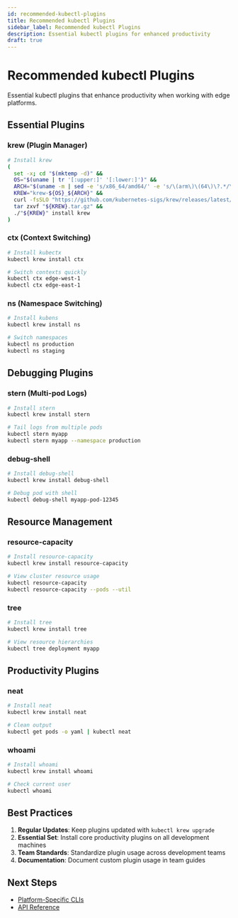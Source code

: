 ```yaml
---
id: recommended-kubectl-plugins
title: Recommended kubectl Plugins
sidebar_label: Recommended kubectl Plugins
description: Essential kubectl plugins for enhanced productivity
draft: true
---
```


# Recommended kubectl Plugins

Essential kubectl plugins that enhance productivity when working with edge platforms.

## Essential Plugins

### krew (Plugin Manager)
```bash
# Install krew
(
  set -x; cd "$(mktemp -d)" &&
  OS="$(uname | tr '[:upper:]' '[:lower:]')" &&
  ARCH="$(uname -m | sed -e 's/x86_64/amd64/' -e 's/\(arm\)\(64\)\?.*/\1\2/' -e 's/aarch64$/arm64/')" &&
  KREW="krew-${OS}_${ARCH}" &&
  curl -fsSLO "https://github.com/kubernetes-sigs/krew/releases/latest/download/${KREW}.tar.gz" &&
  tar zxvf "${KREW}.tar.gz" &&
  ./"${KREW}" install krew
)
```

### ctx (Context Switching)
```bash
# Install kubectx
kubectl krew install ctx

# Switch contexts quickly
kubectl ctx edge-west-1
kubectl ctx edge-east-1
```

### ns (Namespace Switching)
```bash
# Install kubens
kubectl krew install ns

# Switch namespaces
kubectl ns production
kubectl ns staging
```

## Debugging Plugins

### stern (Multi-pod Logs)
```bash
# Install stern
kubectl krew install stern

# Tail logs from multiple pods
kubectl stern myapp
kubectl stern myapp --namespace production
```

### debug-shell
```bash
# Install debug-shell
kubectl krew install debug-shell

# Debug pod with shell
kubectl debug-shell myapp-pod-12345
```

## Resource Management

### resource-capacity
```bash
# Install resource-capacity
kubectl krew install resource-capacity

# View cluster resource usage
kubectl resource-capacity
kubectl resource-capacity --pods --util
```

### tree
```bash
# Install tree
kubectl krew install tree

# View resource hierarchies
kubectl tree deployment myapp
```

## Productivity Plugins

### neat
```bash
# Install neat
kubectl krew install neat

# Clean output
kubectl get pods -o yaml | kubectl neat
```

### whoami
```bash
# Install whoami
kubectl krew install whoami

# Check current user
kubectl whoami
```

## Best Practices

1. **Regular Updates**: Keep plugins updated with `kubectl krew upgrade`
2. **Essential Set**: Install core productivity plugins on all development machines
3. **Team Standards**: Standardize plugin usage across development teams
4. **Documentation**: Document custom plugin usage in team guides

## Next Steps

- [Platform-Specific CLIs](./platform-specific-clis.md)
- [API Reference](./api-reference.md) 